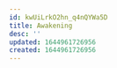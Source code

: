 ```yaml
---
id: kwUiLrkO2hn_q4nQYWa5D
title: Awakening
desc: ''
updated: 1644961726956
created: 1644961726956
---
```


